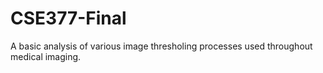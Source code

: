 # CSE377-Final

A basic analysis of various image thresholing processes used throughout medical imaging.
